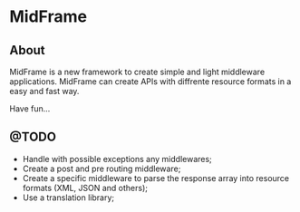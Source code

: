 # MidFrame

## About

MidFrame is a new framework to create simple and light middleware applications. MidFrame can create APIs with diffrente resource formats in a easy and fast way.

Have fun...

## @TODO

- Handle with possible exceptions any middlewares;
- Create a post and pre routing middleware;
- Create a specific middleware to parse the response array into resource formats (XML, JSON and others);
- Use a translation library;
